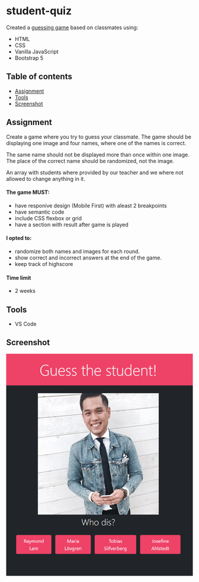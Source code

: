 # student-quiz

Created a [guessing game](https://rays-student-quiz.netlify.app) based on classmates using:
- HTML
- CSS
- Vanilla JavaScript
- Bootstrap 5


## Table of contents
* [Assignment](#assignment)
* [Tools](#tools)
* [Screenshot](#screenshot)

## Assignment
Create a game where you try to guess your classmate.
The game should be displaying one image and four names, where one of the names is correct.

The same name should not be displayed more than once within one image.
The place of the correct name should be randomized, not the image.

An array with students where provided by our teacher and we where not allowed to change anything in it.

#### The game MUST:
- have responive design (Mobile First) with aleast 2 breakpoints
- have semantic code
- include CSS flexbox or grid
- have a section with result after game is played

#### I opted to:
- randomize both names and images for each round.
- show correct and incorrect answers at the end of the game.
- keep track of highscore

#### Time limit
- 2 weeks

## Tools

- VS Code


## Screenshot
![Guess the student](https://github.com/R4YLx/student-quiz/blob/main/assets/images/gts-screenshot.png)
